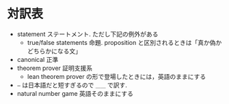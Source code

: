 # 対訳表

* statement ステートメント. ただし下記の例外がある
  * true/false statements 命題. proposition と区別されるときは「真か偽かどちらかになる文」
* canonical 正準
* theorem prover 証明支援系
  * lean theorem prover の形で登場したときには，英語のままにする
* `—` は日本語だと短すぎるので `＿＿` で訳す.
* natural number game 英語そのままにする